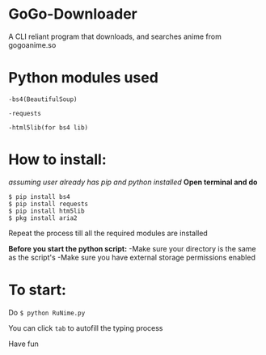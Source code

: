 # GoGo-Downloader
A CLI reliant program that downloads, and searches anime from gogoanime.so 

# Python modules used
```
-bs4(BeautifulSoup)

-requests

-html5lib(for bs4 lib)
```

# How to install:
*assuming user already has pip and python installed*
**Open terminal and do**
```
$ pip install bs4
$ pip install requests
$ pip install htm5lib
$ pkg install aria2
```
Repeat the process till all the required modules are
installed

**Before you start the python script:**
-Make sure your directory is the same as the script's
-Make sure you have external storage permissions enabled

# To start:
Do ```$ python RuNime.py```

You can click ```tab``` to autofill the typing process

Have fun
